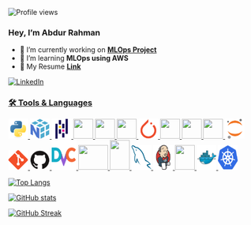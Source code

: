 <!-- Profile Views -->
<p align="left"> 
  <img src="https://komarev.com/ghpvc/?username=AbdurRahman22224&label=Profile%20views&color=0e75b6&style=flat" alt="Profile views" /> 
</p>

<!-- Intro -->
###  Hey, I’m Abdur Rahman  
- 🔭 I’m currently working on **[MLOps Project](https://github.com/AbdurRahman22224/swiggy-del-time-predn)**  
- 🌱 I’m learning **MLOps using AWS**
- 📄 My Resume **[Link](https://drive.google.com/file/d/1nU3OyKDswkuRUlH2bS6nsN6me48hRiUB/view?usp=drive_link)**

<!-- Social Icons -->
<p align="left">
  <a href="https://linkedin.com/in/AbdurRahman22224" target="blank">
    <img src="https://raw.githubusercontent.com/rahuldkjain/github-profile-readme-generator/master/src/images/icons/Social/linked-in-alt.svg" alt="LinkedIn" height="30" width="40" />
</p>

<!-- Tools & Languages -->
### 🛠 Tools & Languages
<p>
  <img src="https://raw.githubusercontent.com/devicons/devicon/master/icons/python/python-original.svg" width="40" height="40"/>
  <img src="https://raw.githubusercontent.com/devicons/devicon/master/icons/numpy/numpy-original.svg" width="40" height="40"/>
  <img src="https://raw.githubusercontent.com/devicons/devicon/master/icons/pandas/pandas-original.svg" width="40" height="40"/>
  <img src="https://upload.wikimedia.org/wikipedia/commons/8/84/Matplotlib_icon.svg" width="40" height="40"/>
  <img src="https://streamlit.io/images/brand/streamlit-mark-color.svg" width="40" height="40"/>
  <img src="https://upload.wikimedia.org/wikipedia/commons/2/2d/Tensorflow_logo.svg" width="40" height="40"/>
  <img src="https://raw.githubusercontent.com/devicons/devicon/master/icons/pytorch/pytorch-original.svg" width="40" height="40"/>
  <img src="https://upload.wikimedia.org/wikipedia/commons/a/ae/Keras_logo.svg" width="40" height="40"/>
  <img src="https://upload.wikimedia.org/wikipedia/commons/0/05/Scikit_learn_logo_small.svg" width="40" height="40"/>
  <img src="https://upload.wikimedia.org/wikipedia/commons/3/32/OpenCV_Logo_with_text_svg_version.svg" width="40" height="40"/>
  <img src="https://raw.githubusercontent.com/devicons/devicon/master/icons/jupyter/jupyter-original.svg" width="40" height="40"/>
  <img src="https://raw.githubusercontent.com/devicons/devicon/master/icons/git/git-original.svg" width="40" height="40"/>
  <img src="https://raw.githubusercontent.com/devicons/devicon/master/icons/github/github-original.svg" width="40" height="40"/>
  <img src="https://raw.githubusercontent.com/iterative/dvc.org/main/static/img/logo.svg" width="50" height="60"/>
  <img src="https://raw.githubusercontent.com/AmitXShukla/AmitXShukla/main/MLflow.png" width="60" height="50"/>

  <img src="https://fastapi.tiangolo.com/img/logo-margin/logo-teal.png" width="40" height="60"/>
  <img src="https://raw.githubusercontent.com/devicons/devicon/master/icons/mysql/mysql-original.svg" width="40" height="50"/>
  <img src="https://raw.githubusercontent.com/devicons/devicon/master/icons/jenkins/jenkins-original.svg" width="40" height="50"/>
  <img src="https://upload.wikimedia.org/wikipedia/commons/9/93/Amazon_Web_Services_Logo.svg" width="40" height="50"/>
  <img src="https://raw.githubusercontent.com/devicons/devicon/master/icons/docker/docker-original.svg" width="40" height="50"/>
  <img src="https://raw.githubusercontent.com/devicons/devicon/master/icons/kubernetes/kubernetes-plain.svg" width="40" height="50"/>
</p>


<!-- Most Used Languages -->
![Top Langs](https://github-readme-stats.vercel.app/api/top-langs/?username=AbdurRahman22224&layout=compact&theme=github_dark)

<!-- GitHub Stats -->
![GitHub stats](https://github-readme-stats.vercel.app/api?username=AbdurRahman22224&show_icons=true&count_private=true&theme=github_dark)

<!-- Streak Stats -->
![GitHub Streak](https://streak-stats.demolab.com?user=AbdurRahman22224&theme=github-dark)


